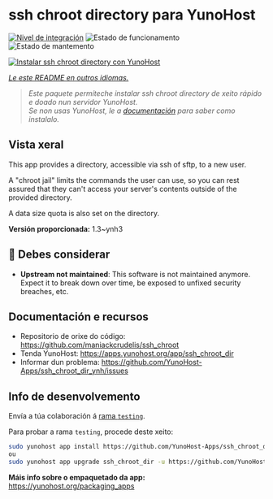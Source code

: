 <!--
NOTA: Este README foi creado automáticamente por <https://github.com/YunoHost/apps/tree/master/tools/readme_generator>
NON debe editarse manualmente.
-->

# ssh chroot directory para YunoHost

[![Nivel de integración](https://dash.yunohost.org/integration/ssh_chroot_dir.svg)](https://dash.yunohost.org/appci/app/ssh_chroot_dir) ![Estado de funcionamento](https://ci-apps.yunohost.org/ci/badges/ssh_chroot_dir.status.svg) ![Estado de mantemento](https://ci-apps.yunohost.org/ci/badges/ssh_chroot_dir.maintain.svg)

[![Instalar ssh chroot directory con YunoHost](https://install-app.yunohost.org/install-with-yunohost.svg)](https://install-app.yunohost.org/?app=ssh_chroot_dir)

*[Le este README en outros idiomas.](./ALL_README.md)*

> *Este paquete permíteche instalar ssh chroot directory de xeito rápido e doado nun servidor YunoHost.*  
> *Se non usas YunoHost, le a [documentación](https://yunohost.org/install) para saber como instalalo.*

## Vista xeral

This app provides a directory, accessible via ssh of sftp, to a new user.

A "chroot jail" limits the commands the user can use, so you can rest assured that
they can't access your server's contents outside of the provided directory.

A data size quota is also set on the directory.


**Versión proporcionada:** 1.3~ynh3
## :red_circle: Debes considerar

- **Upstream not maintained**: This software is not maintained anymore. Expect it to break down over time, be exposed to unfixed security breaches, etc.

## Documentación e recursos

- Repositorio de orixe do código: <https://github.com/maniackcrudelis/ssh_chroot>
- Tenda YunoHost: <https://apps.yunohost.org/app/ssh_chroot_dir>
- Informar dun problema: <https://github.com/YunoHost-Apps/ssh_chroot_dir_ynh/issues>

## Info de desenvolvemento

Envía a túa colaboración á [rama `testing`](https://github.com/YunoHost-Apps/ssh_chroot_dir_ynh/tree/testing).

Para probar a rama `testing`, procede deste xeito:

```bash
sudo yunohost app install https://github.com/YunoHost-Apps/ssh_chroot_dir_ynh/tree/testing --debug
ou
sudo yunohost app upgrade ssh_chroot_dir -u https://github.com/YunoHost-Apps/ssh_chroot_dir_ynh/tree/testing --debug
```

**Máis info sobre o empaquetado da app:** <https://yunohost.org/packaging_apps>
